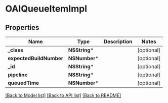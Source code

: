 # OAIQueueItemImpl

## Properties
Name | Type | Description | Notes
------------ | ------------- | ------------- | -------------
**_class** | **NSString*** |  | [optional] 
**expectedBuildNumber** | **NSNumber*** |  | [optional] 
**_id** | **NSString*** |  | [optional] 
**pipeline** | **NSString*** |  | [optional] 
**queuedTime** | **NSNumber*** |  | [optional] 

[[Back to Model list]](../README.md#documentation-for-models) [[Back to API list]](../README.md#documentation-for-api-endpoints) [[Back to README]](../README.md)


